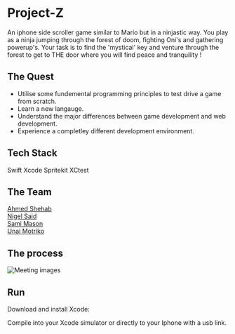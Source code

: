 # Project-Z

An iphone side scroller game similar to Mario but in a ninjastic way. You play as a ninja jumping through the forest of doom, fighting Oni's and gathering powerup's. Your task is to find the 'mystical' key and venture through the forest to get to THE door where you will find peace and tranquility !

## The Quest

- Utilise some fundemental programming principles to test drive a game from scratch.
- Learn a new langauge.
- Understand the major differences between game development and web development.
- Experience a completley different development environment.






## Tech Stack
Swift
Xcode
Spritekit
XCtest

## The Team
[Ahmed Shehab](https://github.com/hyper0009) \
[Nigel Said](https://github.com/ns-winter) \
[Sami Mason](https://github.com/immafirestarter) \
[Unai Motriko](https://github.com/motri) 

## The process 

![Meeting images](https://www.imageupload.co.uk/images/2017/06/29/Untitleddesign.jpg)
## Run

Download and install Xcode:

Compile into your Xcode simulator or directly to your Iphone with a usb link.
